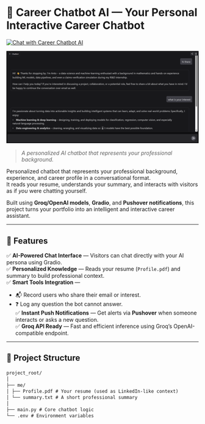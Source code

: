 # 🧠 Career Chatbot AI — Your Personal Interactive Career Chatbot 

[![Chat with Career Chatbot AI ](https://img.shields.io/badge/💬_Try%20the%20Chatbot-Live%20Demo-blue?style=for-the-badge)]([https://<your-chatbot-link>](https://huggingface.co/spaces/papipu31/career_conversations))

![Chatbot Screenshot](Screenshot%202025-10-10%20152606.png)
> *A personalized AI chatbot that represents your professional background.*

Personalized chatbot that represents your professional background, experience, and career profile in a conversational format.  
It reads your resume, understands your summary, and interacts with visitors as if *you* were chatting yourself.  

Built using **Groq/OpenAI models**, **Gradio**, and **Pushover notifications**, this project turns your portfolio into an intelligent and interactive career assistant.  

---

## 🚀 Features  

✅ **AI-Powered Chat Interface** — Visitors can chat directly with your AI persona using Gradio.  
✅ **Personalized Knowledge** — Reads your resume (`Profile.pdf`) and summary to build professional context.  
✅ **Smart Tools Integration** —  
- 📬 Record users who share their email or interest.  
- ❓ Log any question the bot cannot answer.  
✅ **Instant Push Notifications** — Get alerts via **Pushover** when someone interacts or asks a new question.  
✅ **Groq API Ready** — Fast and efficient inference using Groq’s OpenAI-compatible endpoint.  

---

## 🧩 Project Structure  

```text
project_root/
│
├── me/
│ ├── Profile.pdf # Your resume (used as LinkedIn-like context)
│ └── summary.txt # A short professional summary
│
├── main.py # Core chatbot logic
└── .env # Environment variables
